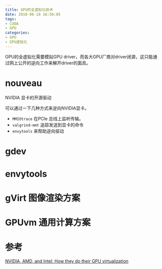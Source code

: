 ```yaml
---
title: GPU的全虚拟化技术
date: 2018-06-18 16:56:05
tags:
- CUDA
- GPU
categories:
- GPU
- GPU虚拟化
---
```


GPU的全虚拟化需要模拟GPU driver，而各大GPU厂商对driver闭源，这只能通过网上公开的逆向工作来解开driver的面具。
<!-- more -->

# nouveau

NVIDIA 显卡的开源驱动

可以通过一下几种方式来逆向NVIDIA显卡。

- `MMIOtrace` 在PCIe 总线上监听传输。
- `valgrind-mmt` 追踪发送到显卡的命令
- `envytools` 来帮助逆向驱动


# gdev


# envytools



# gVirt 图像渲染方案


# GPUvm 通用计算方案

# 参考
[NVIDIA, AMD, and Intel: How they do their GPU virtualization](https://www.brianmadden.com/opinion/NVIDIA-AMD-and-Intel-How-they-do-their-GPU-virtualization)

